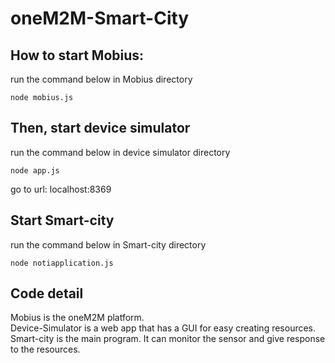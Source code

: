 # oneM2M-Smart-City

## How to start Mobius:
run the command below in Mobius directory  
``` console
node mobius.js
```  
## Then, start device simulator
run the command below in device simulator directory  
```console
node app.js  
```  
go to url: localhost:8369

## Start Smart-city
run the command below in Smart-city directory  
```console
node notiapplication.js
```
## Code detail
Mobius is the oneM2M platform.  
Device-Simulator is a web app that has a GUI for easy creating resources.  
Smart-city is the main program. It can monitor the sensor and give response to the resources.



